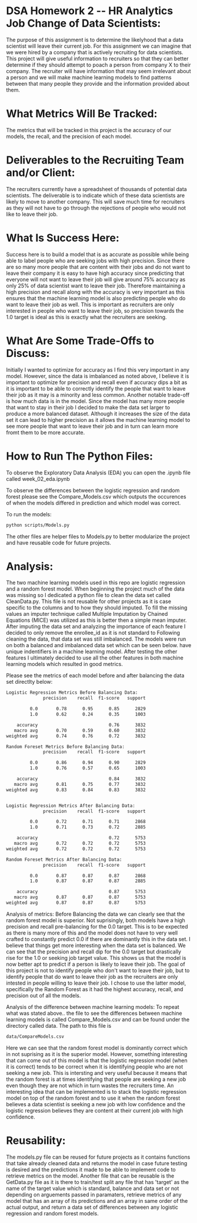 # DSA Homework 2 -- HR Analytics Job Change of Data Scientists:

The purpose of this assignment is to determine the likelyhood that a data scientist will leave their current job. For this assignment we can imagine that we were hired by a company that is actively recruiting for data scientists. This project will give useful information to recruiters so that they can better determine if they should attempt to poach a person from company X to their company. The recruiter will have information that may seem irrelevant about a person and we will make machine learning models to find patterns between that many people they provide and the information provided about them.

# What Metrics Will Be Tracked:
The metrics that will be tracked in this project is the accuracy of our models, the recall, and the precision of each model.

# Deliverables to the Recruiting Team and/or Client:
The recruiters currently have a spreadsheet of thousands of potential data scientists. The deliverable is to indicate which of these data scientists are likely to move to another company. This will save much time for recruiters as they will not have to go through the rejections of people who would not like to leave their job.

# What Is Success Here:
Success here is to build a model that is as accurate as possible while being able to label people who are seeking jobs with high precision. Since there are so many more people that are content with their jobs and do not want to leave their company it is easy to have high accuracy since predicting that everyone will not want to leave their job will give around 75% accuracy as only 25% of data scientist want to leave their job. Therefore maintaining a high precision and recall along with the accuracy is very important as this ensures that the machine learning model is also predicting people who do want to leave their job as well. This is important as recruiters are only interested in people who want to leave their job, so precision towards the 1.0 target is ideal as this is exactly what the recruiters are seeking. 

# What Are Some Trade-Offs to Discuss:
Initially I wanted to optimize for accuracy as I find this very important in any model. However, since the data is imbalanced as noted above, I believe it is important to optimize for precision and recall even if accuracy dips a bit as it is important to be able to correctly identify the people that want to leave their job as it may is a minority and less common. Another notable trade-off is how much data is in the model. Since the model has many more people that want to stay in their job I decided to make the data set larger to produce a more balanced dataset. Although it increases the size of the data set it can lead to higher precision as it allows the machine learning model to see more people that want to leave their job and in turn can learn more fromt them to be more accurate.

# How to Run The Python Files:
To observe the Exploratory Data Analysis (EDA) you can open the .ipynb file called week_02_eda.ipynb 

To observe the differences between the logistic regression and random forest please see the Compare_Models.csv which outputs the occurences of when the models differed in prediction and which model was correct.

To run the models:
```bash
python scripts/Models.py
```

The other files are helper files to Models.py to better modularize the project and have reusable code for future projects.

# Analysis:

The two machine learning models used in this repo are logistic regression and a random forest model. When beginning the project much of the data was missing so I dedicated a python file to clean the data set called CleanData.py. This file is not reusable for other projects as it is case specific to the columns and to how they should imputed. To fill the missing values an imputer technique called Multiple Imputation by Chained Equations (MICE) was utilized as this is better then a simple mean imputer. After imputing the data set and analyzing the importance of each feature I decided to only remove the enrollee_id as it is not standard to  Following cleaning the data, that data set was still imbalanced. The models were run on both a balanced and imbalanced data set which can be seen below.
have unique indentifiers in a machine learning model. After testing the other features I ultimately decided to use all the other features in both machine learning models which resulted in good metrics.

Please see the metrics of each model before and after balancing the data set directlty below:

```bash
Logistic Regression Metrics Before Balancing Data:
              precision    recall  f1-score   support

         0.0       0.78      0.95      0.85      2829
         1.0       0.62      0.24      0.35      1003

    accuracy                           0.76      3832
   macro avg       0.70      0.59      0.60      3832
weighted avg       0.74      0.76      0.72      3832

Random Foreset Metrics Before Balancing Data:
              precision    recall  f1-score   support

         0.0       0.86      0.94      0.90      2829
         1.0       0.76      0.57      0.65      1003

    accuracy                           0.84      3832
   macro avg       0.81      0.75      0.77      3832
weighted avg       0.83      0.84      0.83      3832


Logistic Regression Metrics After Balancing Data:
              precision    recall  f1-score   support

         0.0       0.72      0.71      0.71      2868
         1.0       0.71      0.73      0.72      2885

    accuracy                           0.72      5753
   macro avg       0.72      0.72      0.72      5753
weighted avg       0.72      0.72      0.72      5753

Random Foreset Metrics After Balancing Data:
              precision    recall  f1-score   support

         0.0       0.87      0.87      0.87      2868
         1.0       0.87      0.87      0.87      2885

    accuracy                           0.87      5753
   macro avg       0.87      0.87      0.87      5753
weighted avg       0.87      0.87      0.87      5753
```

Analysis of metrics:
Before Balancing the data we can clearly see that the random forest model is superior. Not suprisingly, both models have a high precision and recall pre-balancing for the 0.0 target. This is to be expected as there is many more of this and the model does not have to very well crafted to constantly predict 0.0 if there are dominantly this in the data set. I believe that things get more interesting when the data set is balanced. We can see that the precision and recall dip for the 0.0 target but drastically rise for the 1.0 or seeking job target value. This shows us that the model is now better apt to predict if a person is likely to leave their job. The goal of this project is not to identify people who don't want to leave their job, but to identify people that do want to leave their job as the recruiters are only intested in people willing to leave their job. I chose to use the latter model, specifically the Random Forest as it had the highest accuracy, recall, and precision out of all the models. 

Analysis of the difference between machine learning models:
To repeat what was stated above.. the file to see the differences between machine learning models is called Compare_Models.csv and can be found under the directory called data. The path to this file is 
``` bash
data/CompareModels.csv
```
Here we can see that the random forest model is dominantly correct which in not suprising as it is the superior model. However, something interesting that can come out of this model is that the logistic regression model (when it is correct) tends to be correct when it is identifying people who are not seeking a new job. This is intersting and very useful because it means that the random forest is at times identifying that people are seeking a new job even though they are not which in turn wastes the recruiters time. An interesting idea that can be implemented is to stack the logistic regression model on top of the random forest and to use it when the random forest believes a data scientist is seeking a new job with low confidence and the logistic regression believes they are content at their current job with high confidence. 

# Reusability:
The models.py file can be reused for future projects as it contains functions that take already cleaned data and returns the model in case future testing is desired and the predictions it made to be able to implement code to retrieve metrics on the model. Another file that can be reusable is the GetData.py file as it is there to train/test split any file that has 'target' as the name of the target value which is standard, balance and data set or not depending on arguements passed in paramaters, retrieve metrics of any model that has an array of its predictions and an array in same order of the actual output, and return a data set of differences between any logistic regression and random forest models.
